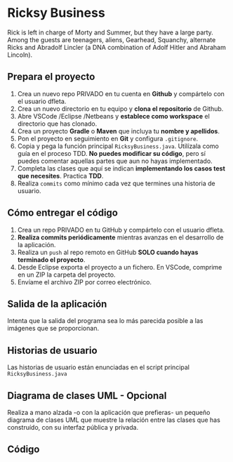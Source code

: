 Ricksy Business
===============

Rick is left in charge of Morty and Summer, but they have a large party. Among the guests are teenagers, aliens, Gearhead, Squanchy, alternate Ricks and Abradolf Lincler (a DNA combination of Adolf Hitler and Abraham Lincoln).


## Prepara el proyecto

 1. Crea un nuevo repo PRIVADO en tu cuenta en **Github** y compártelo con el usuario dfleta.
 2. Crea un nuevo directorio en tu equipo y **clona el repositorio** de Github.
 3. Abre VSCode /Eclipse /Netbeans y **establece como workspace** el directorio que has clonado.
 4. Crea un proyecto **Gradle** o **Maven** que incluya tu **nombre y apellidos**.
 5. Pon el proyecto en seguimiento en **Git** y configura `.gitignore`.
 5. Copia y pega la función principal `RicksyBusiness.java`. Utilízala como guía en el proceso TDD. **No puedes modificar su código**, pero sí puedes comentar aquellas partes que aun no hayas implementado.
 7. Completa las clases que aquí se indican **implementando los casos test que necesites**. Practica **TDD**.
 8. Realiza `commits` como mínimo cada vez que termines una historia de usuario.


 ## Cómo entregar el código

 1. Crea un repo PRIVADO en tu GitHub y compártelo con el usuario dfleta.
 2. **Realiza commits periódicamente** mientras avanzas en el desarrollo de la aplicación.
 3. Realiza un `push` al repo remoto en GitHub **SOLO cuando hayas terminado el proyecto**.
 3. Desde Eclipse exporta el proyecto a un fichero. En VSCode, comprime en un ZIP la carpeta del proyecto.
 4. Envíame el archivo ZIP por correo electrónico.


 ## Salida de la aplicación

Intenta que la salida del programa sea lo más parecida posible a las imágenes que se proporcionan.


## Historias de usuario

Las historias de usuario están enunciadas en el script principal `RicksyBusiness.java`


## Diagrama de clases UML - Opcional

Realiza a mano alzada -o con la aplicación que prefieras- un pequeño diagrama de clases UML que muestre la relación entre las clases que has construído, con su interfaz pública y privada.


## Código
